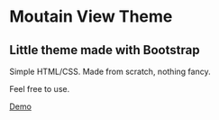# Moutain View Theme

## Little theme made with Bootstrap

Simple HTML/CSS. Made from scratch, nothing fancy.  

Feel free to use.  

[Demo](https://shadush.github.io/moutain-view-bootstrap/)
